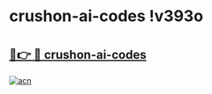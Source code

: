 # crushon-ai-codes !v393o

# <h2><a href="https://484whh.esa.edu.pl?title=crushon-ai-codes&ref=v393o">🔗👉 🔴 crushon-ai-codes</a></h2>

[![acn](https://github.com/user-attachments/assets/0f9c940e-d8b0-45ae-aac7-cd30a18b3e1c)](https://484whh.esa.edu.pl?title=crushon-ai-codes&ref=v393o)

